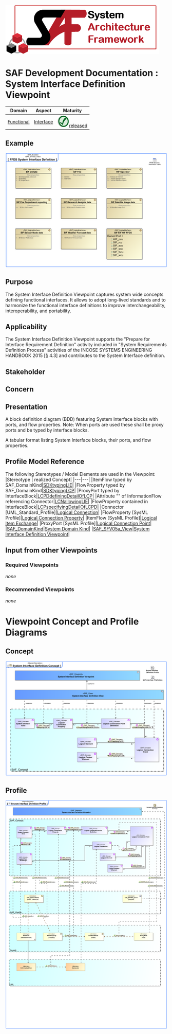 ![System Architecture Framework](../../diagrams/Logo_SAF.png)
# SAF Development Documentation : System Interface Definition Viewpoint
|**Domain**|**Aspect**|**Maturity**|
| --- | --- | --- |
|[Functional](../../domains.md#Domain-Functional)|[Interface](../../aspects.md#Aspect-Interface)|![Released](../../diagrams/Symbol_confirmed.svg.png )[released](../../using-saf/maturity.md#released)|
## Example
![FFDS System Interface Definition](../../diagrams/FFDS-System-Interface-Definition.svg)
## Purpose
The System Interface Definition Viewpoint captures system wide concepts defining functional interfaces. It allows to adopt long-lived standards and to harmonize the functional interface definitions to improve interchangeability, interoperability, and portability.
## Applicability
The System Interface Definition Viewpoint supports the "Prepare for Interface Requirement Definition" activity included in "System Requirements Definition Process" activities of the INCOSE SYSTEMS ENGINEERING HANDBOOK 2015 [§ 4.3] and contributes to the System Interface definition.
## Stakeholder
## Concern
## Presentation
A block definition diagram (BDD) featuring System Interface blocks with ports, and flow properties.
Note: When ports are used these shall be proxy ports and be typed by interface blocks.

A tabular format listing System Interface blocks, their ports, and flow properties.

## Profile Model Reference
The following Stereotypes / Model Elements are used in the Viewpoint:
|Stereotype | realized Concept|
|---|---|
|ItemFlow typed by SAF_DomainKind|[SDKtypingLIE](../concept/concepts.md#SDKtypingLIE)|
|FlowProperty typed by SAF_DomainKind|[SDKtypingLCP](../concept/concepts.md#SDKtypingLCP)|
|ProxyPort typed by InterfaceBlock|[LCPDdefiningDetailOfLCP](../concept/concepts.md#LCPDdefiningDetailOfLCP)|
|Attribute "" of InformationFlow referencing Connector|[LCNallowingLIE](../concept/concepts.md#LCNallowingLIE)|
|FlowProperty contained in InterfaceBlock|[LCPspecifyingDetailOfLCPD](../concept/concepts.md#LCPspecifyingDetailOfLCPD)|
|Connector [UML_Standard_Profile]|[Logical Connection](../concept/concepts.md#Logical-Connection)|
|FlowProperty [SysML Profile]|[Logical Connection Property](../concept/concepts.md#Logical-Connection-Property)|
|ItemFlow [SysML Profile]|[Logical Item Exchange](../concept/concepts.md#Logical-Item-Exchange)|
|ProxyPort [SysML Profile]|[Logical Connection Point](../concept/concepts.md#Logical-Connection-Point)|
|[SAF_DomainKind](../../stereotypes.md#SAF_DomainKind)|[System Domain Kind](../concept/concepts.md#System-Domain-Kind)|
|[SAF_SFV05a_View](../../stereotypes.md#SAF_SFV05a_View)|[System Interface Definition Viewpoint](../concept/concepts.md#System-Interface-Definition-Viewpoint)|
## Input from other Viewpoints
### Required Viewpoints
*none*
### Recommended Viewpoints
*none*
# Viewpoint Concept and Profile Diagrams
## Concept
![System Interface Definition Concept](diagrams/System-Interface-Definition-Concept.svg)
## Profile
![System Interface Definition Profile](diagrams/System-Interface-Definition-Profile.svg)
